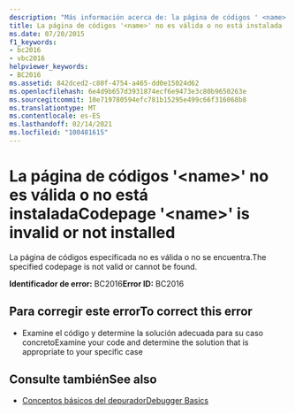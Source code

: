 ```yaml
---
description: "Más información acerca de: la página de códigos ' <name> ' no es válida o no está instalada"
title: La página de códigos '<name>' no es válida o no está instalada
ms.date: 07/20/2015
f1_keywords:
- bc2016
- vbc2016
helpviewer_keywords:
- BC2016
ms.assetid: 842dced2-c80f-4754-a465-dd0e15024d62
ms.openlocfilehash: 6e4d9b657d3931874ecf6e9473e3c80b9650263e
ms.sourcegitcommit: 10e719780594efc781b15295e499c66f316068b8
ms.translationtype: MT
ms.contentlocale: es-ES
ms.lasthandoff: 02/14/2021
ms.locfileid: "100481615"
---
```

# <a name="codepage-name-is-invalid-or-not-installed"></a><span data-ttu-id="ee799-103">La página de códigos '\<name>' no es válida o no está instalada</span><span class="sxs-lookup"><span data-stu-id="ee799-103">Codepage '\<name>' is invalid or not installed</span></span>

<span data-ttu-id="ee799-104">La página de códigos especificada no es válida o no se encuentra.</span><span class="sxs-lookup"><span data-stu-id="ee799-104">The specified codepage is not valid or cannot be found.</span></span>  
  
 <span data-ttu-id="ee799-105">**Identificador de error:** BC2016</span><span class="sxs-lookup"><span data-stu-id="ee799-105">**Error ID:** BC2016</span></span>  
  
## <a name="to-correct-this-error"></a><span data-ttu-id="ee799-106">Para corregir este error</span><span class="sxs-lookup"><span data-stu-id="ee799-106">To correct this error</span></span>  
  
- <span data-ttu-id="ee799-107">Examine el código y determine la solución adecuada para su caso concreto</span><span class="sxs-lookup"><span data-stu-id="ee799-107">Examine your code and determine the solution that is appropriate to your specific case</span></span>  
  
## <a name="see-also"></a><span data-ttu-id="ee799-108">Consulte también</span><span class="sxs-lookup"><span data-stu-id="ee799-108">See also</span></span>

- [<span data-ttu-id="ee799-109">Conceptos básicos del depurador</span><span class="sxs-lookup"><span data-stu-id="ee799-109">Debugger Basics</span></span>](/visualstudio/debugger/debugger-feature-tour)
